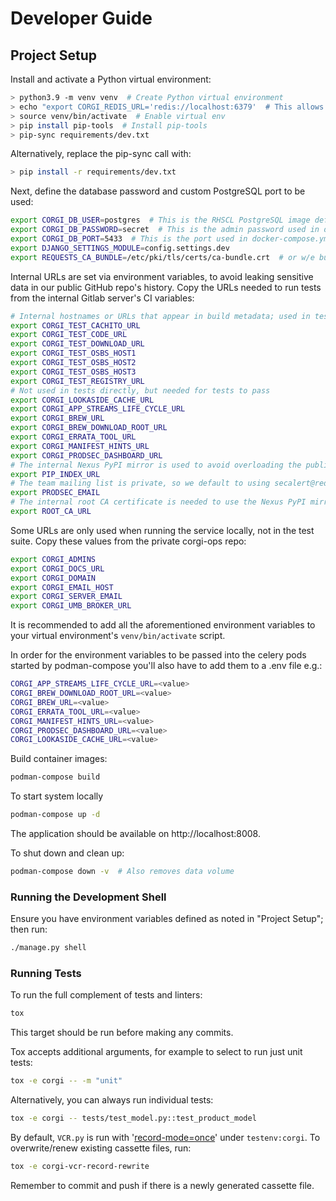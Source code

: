# Developer Guide

## Project Setup

Install and activate a Python virtual environment:
```bash
> python3.9 -m venv venv  # Create Python virtual environment
> echo "export CORGI_REDIS_URL='redis://localhost:6379'  # This allows running celery inspect commands in a local shell" >> venv/bin/activate
> source venv/bin/activate  # Enable virtual env
> pip install pip-tools  # Install pip-tools
> pip-sync requirements/dev.txt
```

Alternatively, replace the pip-sync call with:
```bash
> pip install -r requirements/dev.txt
```

Next, define the database password and custom PostgreSQL port to be used:

```bash
export CORGI_DB_USER=postgres  # This is the RHSCL PostgreSQL image default admin username
export CORGI_DB_PASSWORD=secret  # This is the admin password used in docker-compose.yml
export CORGI_DB_PORT=5433  # This is the port used in docker-compose.yml
export DJANGO_SETTINGS_MODULE=config.settings.dev
export REQUESTS_CA_BUNDLE=/etc/pki/tls/certs/ca-bundle.crt  # or w/e bundle contains at least the internal root CA cert
```

Internal URLs are set via environment variables, to avoid leaking sensitive data in our public GitHub repo's history.
Copy the URLs needed to run tests from the internal Gitlab server's CI variables:
```bash
# Internal hostnames or URLs that appear in build metadata; used in tests
export CORGI_TEST_CACHITO_URL
export CORGI_TEST_CODE_URL
export CORGI_TEST_DOWNLOAD_URL
export CORGI_TEST_OSBS_HOST1
export CORGI_TEST_OSBS_HOST2
export CORGI_TEST_OSBS_HOST3
export CORGI_TEST_REGISTRY_URL
# Not used in tests directly, but needed for tests to pass
export CORGI_LOOKASIDE_CACHE_URL
export CORGI_APP_STREAMS_LIFE_CYCLE_URL
export CORGI_BREW_URL
export CORGI_BREW_DOWNLOAD_ROOT_URL
export CORGI_ERRATA_TOOL_URL
export CORGI_MANIFEST_HINTS_URL
export CORGI_PRODSEC_DASHBOARD_URL
# The internal Nexus PyPI mirror is used to avoid overloading the public PyPI service
export PIP_INDEX_URL
# The team mailing list is private, so we default to using secalert@redhat.com as our public contact address instead
export PRODSEC_EMAIL
# The internal root CA certificate is needed to use the Nexus PyPI mirror and other internal Red Hat services
export ROOT_CA_URL
```

Some URLs are only used when running the service locally, not in the test suite.
Copy these values from the private corgi-ops repo:
```bash
export CORGI_ADMINS
export CORGI_DOCS_URL
export CORGI_DOMAIN
export CORGI_EMAIL_HOST
export CORGI_SERVER_EMAIL
export CORGI_UMB_BROKER_URL
```

It is recommended to add all the aforementioned environment variables to your virtual
environment's `venv/bin/activate` script.

In order for the environment variables to be passed into the celery pods started by podman-compose you'll also have to
add them to a .env file e.g.:
```bash
CORGI_APP_STREAMS_LIFE_CYCLE_URL=<value>
CORGI_BREW_DOWNLOAD_ROOT_URL=<value>
CORGI_BREW_URL=<value>
CORGI_ERRATA_TOOL_URL=<value>
CORGI_MANIFEST_HINTS_URL=<value>
CORGI_PRODSEC_DASHBOARD_URL=<value>
CORGI_LOOKASIDE_CACHE_URL=<value>
```

Build container images:
```bash
podman-compose build
```

To start system locally
```bash
podman-compose up -d
```

The application should be available on http://localhost:8008.

To shut down and clean up:
```bash
podman-compose down -v  # Also removes data volume
```

### Running the Development Shell

Ensure you have environment variables defined as noted in "Project Setup"; then run:

```bash
./manage.py shell
```

### Running Tests

To run the full complement of tests and linters:
```bash
tox
```

This target should be run before making any commits.

Tox accepts additional arguments, for example to select to run just unit tests:
```bash
tox -e corgi -- -m "unit"
```

Alternatively, you can always run individual tests:
```bash
tox -e corgi -- tests/test_model.py::test_product_model
```

By default, `VCR.py` is run with '[record-mode=once](https://vcrpy.readthedocs.io/en/latest/usage.html#once)'
under `testenv:corgi`. To overwrite/renew existing cassette files, run:
```bash
tox -e corgi-vcr-record-rewrite
```

Remember to commit and push if there is a newly generated cassette file.
